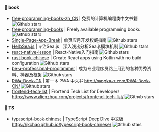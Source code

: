 #### :book: book
* [free-programming-books-zh_CN](https://github.com/justjavac/free-programming-books-zh_CN) | 免费的计算机编程类中文书籍 ![Github stars](https://img.shields.io/github/justjavac/free-programming-books-zh_CN.svg) 
* [free-programming-books](https://github.com/EbookFoundation/free-programming-books/blob/master/free-programming-books-zh.md) | Freely available programming books ![Github stars](https://img.shields.io/github/EbookFoundation/free-programming-books.svg) 
* [Single-Page-App-Break](https://github.com/island205/Single-Page-App-Break) | 单页应用开发权威指南 ![Github stars](https://img.shields.io/github/island205/Single-Page-App-Break.svg)
* [HelloSea.js](https://github.com/island205/HelloSea.js) | 专注Sea.js，深入浅出分析Sea.js模块机制 ![Github stars](https://img.shields.io/github/island205/HelloSea.js.svg)
* [react-native-lesson](https://github.com/vczero/react-native-lesson) | React-Native入门指南 ![Github stars](https://img.shields.io/github/vczero/react-native-lesson.svg)
* [rust-book-chinese](https://github.com/KaiserY/rust-book-chinese) | Create React apps using Kotlin with no build configuration ![Github stars](https://img.shields.io/github/KaiserY/rust-book-chinese.svg)
* [be-a-professional-programmer](https://github.com/stanzhai/be-a-professional-programmer) | 成为专业程序员路上用到的各种优秀资料、神器及框架 ![Github stars](https://img.shields.io/github/stanzhai/be-a-professional-programmer.svg)
* [PWA-Book-CN](https://github.com/SangKa/PWA-Book-CN) | 第一本 PWA 中文书 http://sangka-z.com/PWA-Book-CN/ ![Github stars](https://img.shields.io/github/stanzhai/SangKa/PWA-Book-CN.svg)
* [frontend-tech-list](https://github.com/alienzhou/frontend-tech-list) | Frontend Tech List for Developers https://www.alienzhou.com/projects/frontend-tech-list/ ![Github stars](https://img.shields.io/github/alienzhou/frontend-tech-list.svg)


#### :book: TS

* [typescript-book-chinese](https://github.com/jkchao/typescript-book-chinese) | TypeScript Deep Dive 中文版 https://jkchao.github.io/typescript-book-chinese/ ![Github stars](https://img.shields.io/github/jkchao/typescript-book-chinese.svg)
